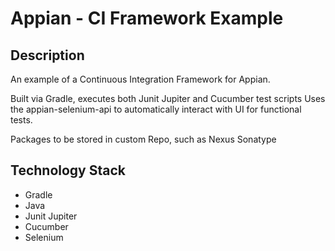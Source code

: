 # Appian - CI Framework Example

## Description
An example of a Continuous Integration Framework for Appian.

Built via Gradle, executes both Junit Jupiter and Cucumber test scripts
Uses the appian-selenium-api to automatically interact with UI for functional tests.

Packages to be stored in custom Repo, such as Nexus Sonatype

## Technology Stack
- Gradle
- Java
- Junit Jupiter
- Cucumber
- Selenium
